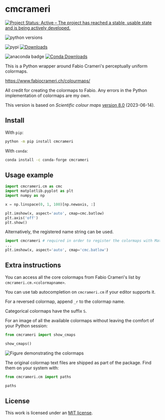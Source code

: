 # cmcrameri


[![Project Status: Active – The project has reached a stable, usable state and is being actively developed.](https://www.repostatus.org/badges/latest/active.svg)](https://www.repostatus.org/#active)

![python versions](https://img.shields.io/pypi/pyversions/cmcrameri.svg)

![pypi](https://badge.fury.io/py/cmcrameri.svg) [![Downloads](https://pepy.tech/badge/cmcrameri)](https://pepy.tech/project/cmcrameri)

![anaconda badge](https://anaconda.org/conda-forge/cmcrameri/badges/version.svg) [![Conda Downloads](https://img.shields.io/conda/dn/conda-forge/cmcrameri.svg)](https://anaconda.org/conda-forge/cmcrameri)


This is a Python wrapper around Fabio Crameri's perceptually uniform colormaps.

<https://www.fabiocrameri.ch/colourmaps/>

All credit for creating the colormaps to Fabio.
Any errors in the Python implementation of colormaps are my own.

This version is based on _Scientific colour maps_ [version 8.0](https://doi.org/10.5281/zenodo.8035877) (2023-06-14).

## Install

With `pip`:

```sh
python -m pip install cmcrameri
```

With `conda`:

```sh
conda install -c conda-forge cmcrameri
```

## Usage example

```python
import cmcrameri.cm as cmc
import matplotlib.pyplot as plt
import numpy as np

x = np.linspace(0, 1, 100)[np.newaxis, :]

plt.imshow(x, aspect='auto', cmap=cmc.batlow)
plt.axis('off')
plt.show()
```

Alternatively, the registered name string can be used.

```python
import cmcrameri # required in order to register the colormaps with Matplotlib
...
plt.imshow(x, aspect='auto', cmap='cmc.batlow')
```

## Extra instructions

You can access all the core colormaps from Fabio Crameri's list by `cmcrameri.cm.<colormapname>`.

You can use tab autocompletion on `cmcrameri.cm` if your editor supports it.

For a reversed colormap, append `_r` to the colormap name.

Categorical colormaps have the suffix `S`.

For an image of all the available colormaps without leaving the comfort of your Python session:

```python
from cmcrameri import show_cmaps

show_cmaps()
```

![Figure demonstrating the colormaps](cmcrameri/colormaps.png)

The original colormap text files are shipped as part of the package.
Find them on your system with:

```python
from cmcrameri.cm import paths

paths
```

## License

This work is licensed under an [MIT license](https://mit-license.org/).
